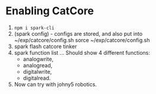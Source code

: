 # Enabling CatCore #

1. `npm i spark-cli`
2. (spark config) - configs are stored, and also put into ~/exp/catcore/config.sh
    sorce ~/exp/catcore/config.sh
3. spark flash catcore tinker
4. spark function list
...
Should show 4 different functions:
    * analogwrite,
    * analogread,
    * digitalwrite,
    * digitalread.
5. Now can try with johny5 robotics.